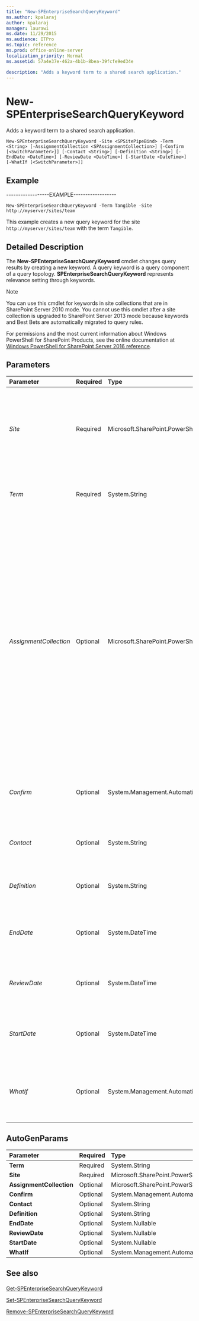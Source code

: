 ```yaml
---
title: "New-SPEnterpriseSearchQueryKeyword"
ms.author: kpalaraj
author: kpalaraj
manager: laurawi
ms.date: 11/29/2015
ms.audience: ITPro
ms.topic: reference
ms.prod: office-online-server
localization_priority: Normal
ms.assetid: 57a4e37e-462a-4b1b-8bea-39fcfe9ed34e

description: "Adds a keyword term to a shared search application."
---
```


# New-SPEnterpriseSearchQueryKeyword

Adds a keyword term to a shared search application.
  
```
New-SPEnterpriseSearchQueryKeyword -Site <SPSitePipeBind> -Term <String> [-AssignmentCollection <SPAssignmentCollection>] [-Confirm [<SwitchParameter>]] [-Contact <String>] [-Definition <String>] [-EndDate <DateTime>] [-ReviewDate <DateTime>] [-StartDate <DateTime>] [-WhatIf [<SwitchParameter>]]

```

## Example

------------------EXAMPLE------------------
  
```
New-SPEnterpriseSearchQueryKeyword -Term Tangible -Site http://myserver/sites/team
```

This example creates a new query keyword for the site  `http://myserver/sites/team` with the term  `Tangible`.
  
## Detailed Description

The **New-SPEnterpriseSearchQueryKeyword** cmdlet changes query results by creating a new keyword. A query keyword is a query component of a query topology. **SPEnterpriseSearchQueryKeyword** represents relevance setting through keywords. 
  
> [!NOTE]
> You can use this cmdlet for keywords in site collections that are in SharePoint Server 2010 mode. You cannot use this cmdlet after a site collection is upgraded to SharePoint Server 2013 mode because keywords and Best Bets are automatically migrated to query rules. 
  
For permissions and the most current information about Windows PowerShell for SharePoint Products, see the online documentation at [Windows PowerShell for SharePoint Server 2016 reference](https://go.microsoft.com/fwlink/p/?LinkId=671715). 
  
## Parameters

|**Parameter**|**Required**|**Type**|**Description**|
|:-----|:-----|:-----|:-----|
| _Site_ <br/> |Required  <br/> |Microsoft.SharePoint.PowerShell.SPSitePipeBind  <br/> |Associates the new keyword term to the specified results URL.  <br/> The type must be a valid GUID, in the form 12345678-90ab-cdef-1234-567890bcdefgh; a valid URL, in the form http://server_name; or an instance of a valid **SPSite** object.  <br/> |
| _Term_ <br/> |Required  <br/> |System.String  <br/> |Specifies the keyword term to create.  <br/> The type must be a valid string that contains a keyword term (for example, KeywordTerm1).  <br/> |
| _AssignmentCollection_ <br/> |Optional  <br/> |Microsoft.SharePoint.PowerShell.SPAssignmentCollection  <br/> |Manages objects for the purpose of proper disposal. Use of objects, such as **SPWeb** or **SPSite**, can use large amounts of memory and use of these objects in Windows PowerShell scripts requires proper memory management. Using the **SPAssignment** object, you can assign objects to a variable and dispose of the objects after they are needed to free up memory. When **SPWeb**, **SPSite**, or **SPSiteAdministration** objects are used, the objects are automatically disposed of if an assignment collection or the **Global** parameter is not used.  <br/> > [!NOTE]> When the **Global** parameter is used, all objects are contained in the global store. If objects are not immediately used, or disposed of by using the **Stop-SPAssignment** command, an out-of-memory scenario can occur.           |
| _Confirm_ <br/> |Optional  <br/> |System.Management.Automation.SwitchParameter  <br/> |Prompts you for confirmation before executing the command. For more information, type the following command: **get-help about_commonparameters** <br/> |
| _Contact_ <br/> |Optional  <br/> |System.String  <br/> |Specifies the user name associated with the new keyword.  <br/> The type must be a valid user name; for example, KeywordUser1.  <br/> |
| _Definition_ <br/> |Optional  <br/> |System.String  <br/> |Specifies the definition of the new keyword term.  <br/> The type must be a valid string; for example, a keyword term definition.  <br/> |
| _EndDate_ <br/> |Optional  <br/> |System.DateTime  <br/> |Specifies the expiration date of the keyword term. The default value is **MaxDate**.  <br/> The type must be a valid **DateTime** type, in the form 2010,12,05.  <br/> |
| _ReviewDate_ <br/> |Optional  <br/> |System.DateTime  <br/> |Specifies the review date of the keyword term. The default value is **MaxDate**.  <br/> The type must be a valid date, in the form 2010,12,05.  <br/> |
| _StartDate_ <br/> |Optional  <br/> |System.DateTime  <br/> |Specifies the activation date for the keyword term. The default value is the current date.  <br/> The type must be a valid date, in the form 2010,12,05.  <br/> |
| _WhatIf_ <br/> |Optional  <br/> |System.Management.Automation.SwitchParameter  <br/> |Displays a message that describes the effect of the command instead of executing the command. For more information, type the following command: **get-help about_commonparameters** <br/> |
   
## AutoGenParams

|**Parameter**|**Required**|**Type**|**Description**|
|:-----|:-----|:-----|:-----|
|**Term** <br/> |Required  <br/> |System.String  <br/> ||
|**Site** <br/> |Required  <br/> |Microsoft.SharePoint.PowerShell.SPSitePipeBind  <br/> ||
|**AssignmentCollection** <br/> |Optional  <br/> |Microsoft.SharePoint.PowerShell.SPAssignmentCollection  <br/> ||
|**Confirm** <br/> |Optional  <br/> |System.Management.Automation.SwitchParameter  <br/> ||
|**Contact** <br/> |Optional  <br/> |System.String  <br/> ||
|**Definition** <br/> |Optional  <br/> |System.String  <br/> ||
|**EndDate** <br/> |Optional  <br/> |System.Nullable  <br/> ||
|**ReviewDate** <br/> |Optional  <br/> |System.Nullable  <br/> ||
|**StartDate** <br/> |Optional  <br/> |System.Nullable  <br/> ||
|**WhatIf** <br/> |Optional  <br/> |System.Management.Automation.SwitchParameter  <br/> ||
   
## See also

#### 

[Get-SPEnterpriseSearchQueryKeyword](get-spenterprisesearchquerykeyword.md)
  
[Set-SPEnterpriseSearchQueryKeyword](set-spenterprisesearchquerykeyword.md)
  
[Remove-SPEnterpriseSearchQueryKeyword](remove-spenterprisesearchquerykeyword.md)

